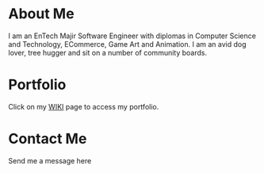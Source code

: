 # About Me
I am an EnTech Majir Software Engineer with diplomas in Computer Science and Technology, ECommerce, Game Art and Animation. I am an avid dog lover, tree hugger and sit on a number of community boards. 

# Portfolio
Click on my [WIKI](https://github.com/Sunnie-Dev/sunnie.github.io/wiki) page to access my portfolio.

# Contact Me
Send me a message here

